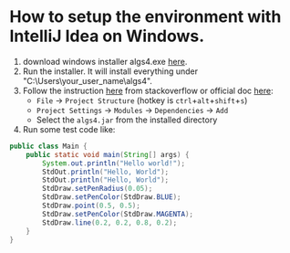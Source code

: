 # How to setup the environment with IntelliJ Idea on Windows.

1. download windows installer algs4.exe [here](http://algs4.cs.princeton.edu/windows/algs4.exe).
2. Run the installer. It will install everything under "C:\Users\your_user_name\algs4".
3. Follow the instruction [here](stackoverflow.com/questions/1051640/correct-way-to-add-external-jars-lib-jar-to-an-intellij-idea-project) from stackoverflow or official doc [here](https://www.jetbrains.com/idea/help/configuring-module-dependencies-and-libraries.html):
    * `File` -> `Project Structure` (hotkey is `ctrl`+`alt`+`shift`+`s`)
    * `Project Settings` -> `Modules` -> `Dependencies` -> `Add`
    * Select the `algs4.jar` from the installed directory
4. Run some test code like:

```java
public class Main {
    public static void main(String[] args) {
	    System.out.println("Hello world!");
        StdOut.println("Hello, World");
        StdOut.println("Hello, World");
        StdDraw.setPenRadius(0.05);
        StdDraw.setPenColor(StdDraw.BLUE);
        StdDraw.point(0.5, 0.5);
        StdDraw.setPenColor(StdDraw.MAGENTA);
        StdDraw.line(0.2, 0.2, 0.8, 0.2);
    }
}
```
